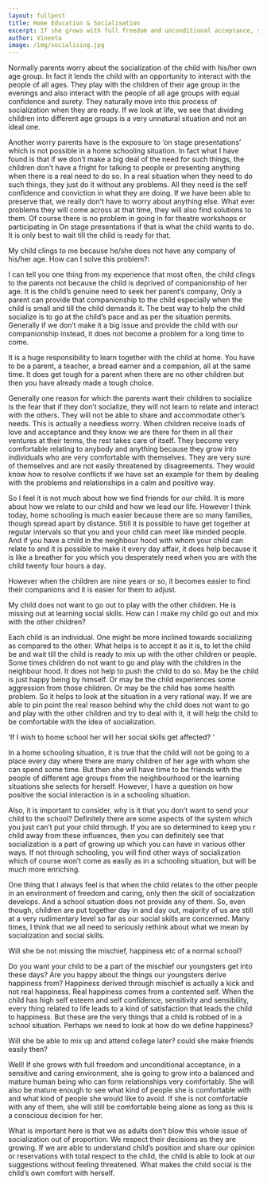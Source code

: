 ```yaml
---
layout: fullpost
title: Home Education & Socialisation
excerpt: If she grows with full freedom and unconditional acceptance, she is going to grow into a balanced and mature human being who can form relationships very comfortably." - Vineeta
author: Vineeta
image: /img/socialising.jpg
---
```

Normally parents worry about the socialization of the child with his/her own age group. In fact it lends the child with an opportunity to interact with the people of all ages. They play with the children of their age group in the evenings and also interact with the people of all age groups with equal confidence and surety. They naturally move into this process of socialization when they are ready. If we look at life, we see that dividing children into different age groups is a very unnatural situation and not an ideal one.

Another worry parents have is the exposure to ‘on stage presentations’ which is not possible in a home schooling situation. In fact what I have found is that if we don’t make a big deal of the need for such things, the children don’t have a fright for talking to people or presenting anything when there is a real need to do so. In a real situation when they need to do such things, they just do it without any problems. All they need is the self confidence and conviction in what they are doing. If we have been able to preserve that, we really don’t have to worry about anything else. What ever problems they will come across at that time, they will also find solutions to them. Of course there is no problem in going in for theatre workshops or participating in On stage presentations if that is what the child wants to do. It is only best to wait till the child is ready for that.

My child clings to me because he/she does not have any company of his/her age. How can I solve this problem?:

I can tell you one thing from my experience that most often, the child clings to the parents not because the child is deprived of companionship of her age. It is the child’s genuine need to seek her parent’s company, Only a parent can provide that companionship to the child especially when the child is small and till the child demands it. The best way to help the child socialize is to go at the child’s pace and as per the situation permits. Generally if we don’t make it a big issue and provide the child with our companionship instead, it does not become a problem for a long time to come.

It is a huge responsibility to learn together with the child at home. You have to be a parent, a teacher, a bread earner and a companion, all at the same time. It does get tough for a parent when there are no other children but then you have already made a tough choice.

Generally one reason for which the parents want their children to socialize is the fear that if they don’t socialize, they will not learn to relate and interact with the others. They will not be able to share and accommodate other’s needs. This is actually a needless worry. When children receive loads of love and acceptance and they know we are there for them in all their ventures at their terms, the rest takes care of itself. They become very comfortable relating to anybody and anything because they grow into individuals who are very comfortable with themselves. They are very sure of themselves and are not easily threatened by disagreements. They would know how to resolve conflicts if we have set an example for them by dealing with the problems and relationships in a calm and positive way.

So I feel it is not much about how we find friends for our child. It is more about how we relate to our child and how we lead our life. However I think today, home schooling is much easier because there are so many families, though spread apart by distance. Still it is possible to have get together at regular intervals so that you and your child can meet like minded people. And if you have a child in the neighbour hood with whom your child can relate to and it is possible to make it every day affair, it does help because it is like a breather for you which you desperately need when you are with the child twenty four hours a day.

However when the children are nine years or so, it becomes easier to find their companions and it is easier for them to adjust.

My child does not want to go out to play with the other children. He is missing out at learning social skills. How can I make my child go out and mix with the other children?


Each child is an individual. One might be more inclined towards socializing as compared to the other. What helps is to accept it as it is, to let the child be and wait till the child is ready to mix up with the other children or people. Some times children do not want to go and play with the children in the neighbour hood. It does not help to push the child to do so. May be the child is just happy being by himself. Or may be the child experiences some aggression from those children. Or may be the child has some health problem. So it helps to look at the situation in a very rational way. If we are able to pin point the real reason behind why the child does not want to go and play with the other children and try to deal with it, it will help the child to be comfortable with the idea of socialization.

‘If I wish to home school her will her social skills get affected? ’

In a home schooling situation, it is true that the child will not be going to a place every day where there are many children of her age with whom she can spend some time. But then she will have time to be friends with the people of different age groups from the neighbourhood or the learning situations she selects for herself. However, I have a question on how positive the social interaction is in a schooling situation.

Also, it is important to consider, why is it that you don’t want to send your child to the school? Definitely there are some aspects of the system which you just can’t put your child through. If you are so determined to keep you r child away from these influences, then you can definitely see that socialization is a part of growing up which you can have in various other ways. If not through schooling, you will find other ways of socialization which of course won’t come as easily as in a schooling situation, but will be much more enriching.

One thing that I always feel is that when the child relates to the other people in an environment of freedom and caring, only then the skill of socialization develops. And a school situation does not provide any of them. So, even though, children are put together day in and day out, majority of us are still at a very rudimentary level so far as our social skills are concerned. Many times, I think that we all need to seriously rethink about what we mean by socialization and social skills.


Will she be not missing the mischief, happiness etc of a normal school?

Do you want your child to be a part of the mischief our youngsters get into these days? Are you happy about the things our youngsters derive happiness from? Happiness derived through mischief is actually a kick and not real happiness. Real happiness comes from a contented self. When the child has high self esteem and self confidence, sensitivity and sensibility, every thing related to life leads to a kind of satisfaction that leads the child to happiness. But these are the very things that a child is robbed of in a school situation. Perhaps we need to look at how do we define happiness?


Will she be able to mix up and attend college later? could she make friends easily then?

Well! If she grows with full freedom and unconditional acceptance, in a sensitive and caring environment, she is going to grow into a balanced and mature human being who can form relationships very comfortably. She will also be mature enough to see what kind of people she is comfortable with and what kind of people she would like to avoid. If she is not comfortable with any of them, she will still be comfortable being alone as long as this is a conscious decision for her.

What is important here is that we as adults don’t blow this whole issue of socialization out of proportion. We respect their decisions as they are growing. If we are able to understand child’s position and share our opinion or reservations with total respect to the child, the child is able to look at our suggestions without feeling threatened. What makes the child social is the child’s own comfort with herself.
